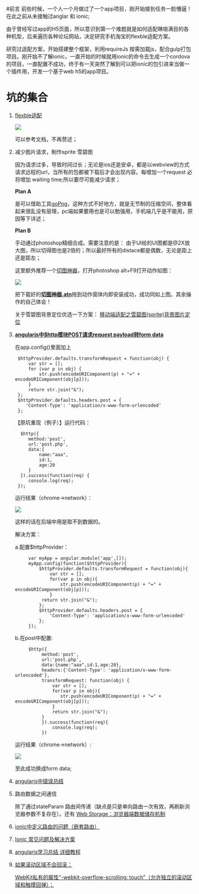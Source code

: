 #前言
前些时候，一个人一个月做过了一个app项目，刚开始接到任务一脸懵逼！在此之前从未接触过anglar 和 ionic;

由于曾经写过app的H5页面，所以意识到第一个难题就是如何适配琳琅满目的各种机型，后来遍历各种论坛网站，决定研究手机淘宝的flexble适配方案。

研究过适配方案，开始搭建整个框架，利用requireJs 按需加载js，配合gulp打包项目。刚开始不了解ionic，一直开始的时候就用ionic的命令去生成一个cordova的项目，一直配置不成功，终于有一天突然了解到可以把ionic的包引进来当做一个插件用，开发一个基于web h5的app项目。

# 坑的集合

1. [flexble适配](https://github.com/huainanhai/flexible) 

	[![](https://camo.githubusercontent.com/5ac077a46fc12456b71725f70cab904abcffb6e7/687474703a2f2f7777772e773363706c75732e636f6d2f73697465732f64656661756c742f66696c65732f626c6f67732f323031352f313531312f72656d2d312e6a7067)](https://github.com/huainanhai/flexible)

	可以参考文档，不再赘述；

2. 减少图片请求，制作sprite 雪碧图

	因为请求过多，导致时间过长；无论是ios还是安卓，都是以webview的方式请求远程的url，当所有的包都被下载后才会出现内容。每增加一个request 必将增加 waiting time;所以要尽可能减少请求；

	**Plan A** 
	
	是可以借助工具[goPng](https://github.com/huainanhai/gopng)，这种方式不好地方，就是无节制的压缩空间，整体看起来很乱没有层理，pc端如果要用也是可以勉强用，手机端几乎是不能用，原因等下详述；

	**Plan B**

	手动通过photoshop精细合成。需要注意的是： 由于UI给的UI图都是@2X放大图，所以切得图也是2倍的；所以最好所有的distace都是偶数，无论是距上还是距左；

	这里额外推荐一个[切图神器](https://github.com/huainanhai/projectSummary/tree/master/tool)，打开photoshop alt+F9打开动作如图：


	[![](http://i.imgur.com/Rswa6Vv.png)](https://github.com/huainanhai/projectSummary/tree/master/tool) 

	把下载好的[**切图神器.atn**](https://github.com/huainanhai/projectSummary/tree/master/tool)拖到动作窗体内即安装成功，成功同如上图。其余操作的自己体会！
	
	关于雪碧图背景定位优选一下方案：
	[移动端适配之雪碧图(sprite)背景图片定位](http://www.jianshu.com/p/d3b19968a4c2)

3. [**angularjs中$http模块POST请求request payload转form data**](http://www.360doc.com/content/15/0521/12/203871_472172841.shtml)
	
	在app.config()里面加上

        $httpProvider.defaults.transformRequest = function(obj) {
            var str = [];
            for (var p in obj) {
                str.push(encodeURIComponent(p) + "=" + encodeURIComponent(obj[p]));
            }
            return str.join("&");
        };
		$httpProvider.defaults.headers.post = {
           'Content-Type': 'application/x-www-form-urlencoded'
        };





	【原坑重现（例子）】运行代码：
    
   		 $http({
      		method:'post',
       		url:'post.php',
       		data:{
    	 		name:"aaa",
    	 		id:1,
    	 		age:20
       		}
   		 }).success(function(req) {
       		console.log(req);
    	});


	运行结果（chrome→network）：

	![](http://image85.360doc.com/DownloadImg/2015/05/2112/53806604_1.jpg)

	这样的话在后端中用是取不到数据的。

	解决方案：

	a.配置$httpProvider：

			var myApp = angular.module('app',[]);  
 			myApp.config(function($httpProvider){  
     			$httpProvider.defaults.transformRequest = function(obj){  
    				var str = [];  
     				for(var p in obj){  
       					str.push(encodeURIComponent(p) + "=" + encodeURIComponent(obj[p]));  
     				}  
    			 return str.join("&");  
   				};  
     			$httpProvider.defaults.headers.post = {  
        			'Content-Type': 'application/x-www-form-urlencoded'  
   				}; 
  			});  

	b.在post中配置:

			$http({  
  				 method:'post',  
  				 url:'post.php',  
  				 data:{name:"aaa",id:1,age:20},  
  				 headers:{'Content-Type': 'application/x-www-form-urlencoded'},  
   				 transformRequest: function(obj) {  
    				 var str = [];  
    				 for(var p in obj){  
       					str.push(encodeURIComponent(p) + "=" + encodeURIComponent(obj[p]));  
     				 }  
    				 return str.join("&");  
  				 }  
				 }).success(function(req){  
      				 console.log(req);  
				 })  


	运行结果（chrome→network）:

	![](http://image85.360doc.com/DownloadImg/2015/05/2112/53806604_2.jpg)

	至此成功换成form data;

4. [angularjs中错误总结](http://www.jianshu.com/p/85220470cbfe)

5. 路由数据之间通信

	除了通过stateParam 路由间传递（缺点是只是单向路由一次有效，再刷新浏览器参数不复存在）。还有 [Web Storage：浏览器端数据储存机制](http://javascript.ruanyifeng.com/bom/webstorage.html)
	
6. [ionic中定义路由的问题（嵌套路由）](http://www.cnblogs.com/gdhydx-ljm/p/5347852.html)
	
7. [Ionic 常见问题及解决方案 ](http://blog.csdn.net/molong421/article/details/51587853)
	
8. [angularjs学习总结 详细教程](http://blog.csdn.net/yy374864125/article/details/41349417) 

9.	[如果滚动区域不会回滚：](https://zhidao.baidu.com/question/458435795.html?fr=iks&word=%3B-webkit-overflow-scrolling%3A+touch&ie=gbk)
	
	[WebKit私有的属性“-webkit-overflow-scrolling: touch”（允许独立的滚动区域和触摸回弹）；](https://zhidao.baidu.com/question/458435795.html?fr=iks&word=%3B-webkit-overflow-scrolling%3A+touch&ie=gbk) 


		






